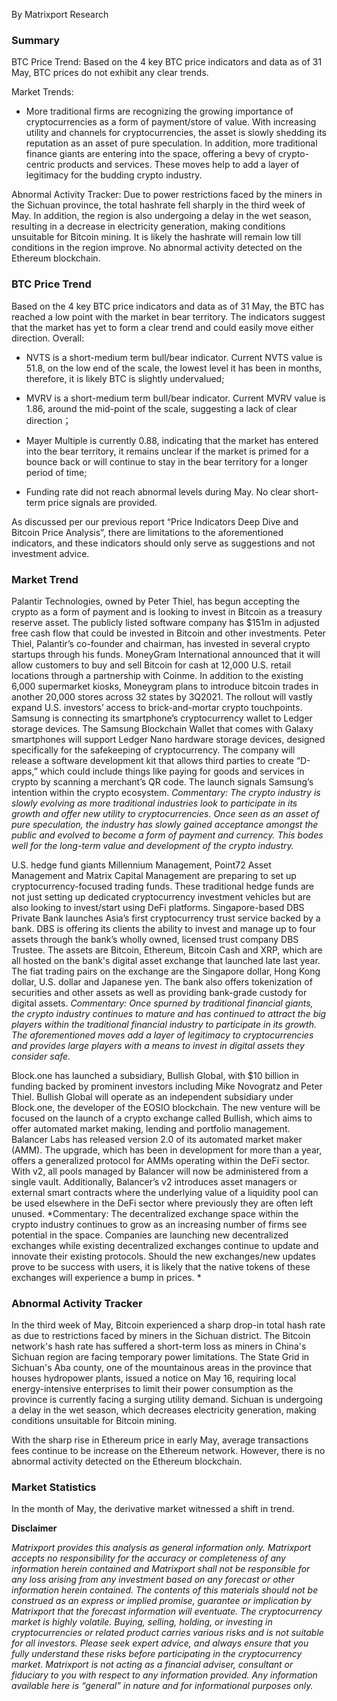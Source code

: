 By Matrixport Research

### Summary

BTC Price Trend: Based on the 4 key BTC price indicators and data as of 31 May, BTC prices do not exhibit any clear trends.

Market Trends: 

-	More traditional firms are recognizing the growing importance of cryptocurrencies as a form of payment/store of value. With increasing utility and channels for cryptocurrencies, the asset is slowly shedding its reputation as an asset of pure speculation. In addition, more traditional finance giants are entering into the space, offering a bevy of crypto-centric products and services. These moves help to add a layer of legitimacy for the budding crypto industry.

Abnormal Activity Tracker: Due to power restrictions faced by the miners in the Sichuan province, the total hashrate fell sharply in the third week of May. In addition, the region is also undergoing a delay in the wet season, resulting in a decrease in electricity generation, making conditions unsuitable for Bitcoin mining. It is likely the hashrate will remain low till conditions in the region improve. No abnormal activity detected on the Ethereum blockchain. 

### BTC Price Trend

Based on the 4 key BTC price indicators and data as of 31 May, the BTC has reached a low point with the market in bear territory. The indicators suggest that the market has yet to form a clear trend and could easily move either direction. Overall:

- NVTS is a short-medium term bull/bear indicator. Current NVTS value is 51.8, on the low end of the scale, the lowest level it has been in months, therefore, it is likely BTC is slightly undervalued;

-	MVRV is a short-medium term bull/bear indicator. Current MVRV value is 1.86, around the mid-point of the scale, suggesting a lack of clear direction；

-	Mayer Multiple is currently 0.88, indicating that the market has entered into the bear territory, it remains unclear if the market is primed for a bounce back or will continue to stay in the bear territory for a longer period of time; 

-	Funding rate did not reach abnormal levels during May. No clear short-term price signals are provided.

As discussed per our previous report “Price Indicators Deep Dive and Bitcoin Price Analysis”, there are limitations to the aforementioned indicators, and these indicators should only serve as suggestions and not investment advice.
 
### Market Trend

Palantir Technologies, owned by Peter Thiel, has begun accepting the crypto as a form of payment and is looking to invest in Bitcoin as a treasury reserve asset. The publicly listed software company has $151m in adjusted free cash flow that could be invested in Bitcoin and other investments. Peter Thiel, Palantir’s co-founder and chairman, has invested in several crypto startups through his funds.
MoneyGram International announced that it will allow customers to buy and sell Bitcoin for cash at 12,000 U.S. retail locations through a partnership with Coinme. In addition to the existing 6,000 supermarket kiosks, Moneygram plans to introduce bitcoin trades in another 20,000 stores across 32 states by 3Q2021. The rollout will vastly expand U.S. investors’ access to brick-and-mortar crypto touchpoints.
Samsung is connecting its smartphone’s cryptocurrency wallet to Ledger storage devices. The Samsung Blockchain Wallet that comes with Galaxy smartphones will support Ledger Nano hardware storage devices, designed specifically for the safekeeping of cryptocurrency. The company will release a software development kit that allows third parties to create “D-apps,” which could include things like paying for goods and services in crypto by scanning a merchant’s QR code. The launch signals Samsung’s intention within the crypto ecosystem.
*Commentary: The crypto industry is slowly evolving as more traditional industries look to participate in its growth and offer new utility to cryptocurrencies. Once seen as an asset of pure speculation, the industry has slowly gained acceptance amongst the public and evolved to become a form of payment and currency. This bodes well for the long-term value and development of the crypto industry.*

U.S. hedge fund giants Millennium Management, Point72 Asset Management and Matrix Capital Management are preparing to set up cryptocurrency-focused trading funds. These traditional hedge funds are not just setting up dedicated cryptocurrency investment vehicles but are also looking to invest/start using DeFi platforms.
Singapore-based DBS Private Bank launches Asia’s first cryptocurrency trust service backed by a bank. DBS is offering its clients the ability to invest and manage up to four assets through the bank’s wholly owned, licensed trust company DBS Trustee. The assets are Bitcoin, Ethereum, Bitcoin Cash and XRP, which are all hosted on the bank's digital asset exchange that launched late last year. The fiat trading pairs on the exchange are the Singapore dollar, Hong Kong dollar, U.S. dollar and Japanese yen. The bank also offers tokenization of securities and other assets as well as providing bank-grade custody for digital assets. 
*Commentary: Once spurned by traditional financial giants, the crypto industry continues to mature and has continued to attract the big players within the traditional financial industry to participate in its growth. The aforementioned moves add a layer of legitimacy to cryptocurrencies and provides large players with a means to invest in digital assets they consider safe.*

Block.one has launched a subsidiary, Bullish Global, with $10 billion in funding backed by prominent investors including Mike Novogratz and Peter Thiel. Bullish Global will operate as an independent subsidiary under Block.one, the developer of the EOSIO blockchain. The new venture will be focused on the launch of a crypto exchange called Bullish, which aims to offer automated market making, lending and portfolio management.
Balancer Labs has released version 2.0 of its automated market maker (AMM). The upgrade, which has been in development for more than a year, offers a generalized protocol for AMMs operating within the DeFi sector. With v2, all pools managed by Balancer will now be administered from a single vault. Additionally, Balancer’s v2 introduces asset managers or external smart contracts where the underlying value of a liquidity pool can be used elsewhere in the DeFi sector where previously they are often left unused.
*Commentary: The decentralized exchange space within the crypto industry continues to grow as an increasing number of firms see potential in the space. Companies are launching new decentralized exchanges while existing decentralized exchanges continue to update and innovate their existing protocols. Should the new exchanges/new updates prove to be success with users, it is likely that the native tokens of these exchanges will experience a bump in prices. *

### Abnormal Activity Tracker

In the third week of May, Bitcoin experienced a sharp drop-in total hash rate as due to restrictions faced by miners in the Sichuan district. The Bitcoin network's hash rate has suffered a short-term loss as miners in China's Sichuan region are facing temporary power limitations. The State Grid in Sichuan's Aba county, one of the mountainous areas in the province that houses hydropower plants, issued a notice on May 16, requiring local energy-intensive enterprises to limit their power consumption as the province is currently facing a surging utility demand. Sichuan is undergoing a delay in the wet season, which decreases electricity generation, making conditions unsuitable for Bitcoin mining.
 
With the sharp rise in Ethereum price in early May, average transactions fees continue to be increase on the Ethereum network. However, there is no abnormal activity detected on the Ethereum blockchain. 

### Market Statistics

In the month of May, the derivative market witnessed a shift in trend.
 
**Disclaimer**

*Matrixport provides this analysis as general information only. Matrixport accepts no responsibility for the accuracy or completeness of any information herein contained and Matrixport shall not be responsible for any loss arising from any investment based on any forecast or other information herein contained. The contents of this materials should not be construed as an express or implied promise, guarantee or implication by Matrixport that the forecast information will eventuate. The cryptocurrency market is highly volatile. Buying, selling, holding, or investing in cryptocurrencies or related product carries various risks and is not suitable for all investors. Please seek expert advice, and always ensure that you fully understand these risks before participating in the cryptocurrency market.
Matrixport is not acting as a financial adviser, consultant or fiduciary to you with respect to any information provided. Any information available here is “general” in nature and for informational purposes only.*


